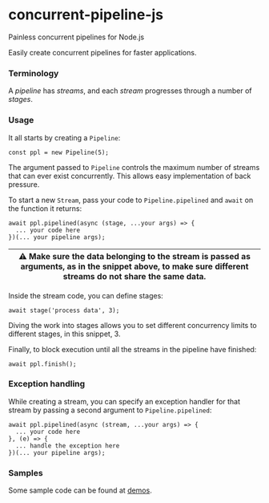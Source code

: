 # concurrent-pipeline-js
Painless concurrent pipelines for Node.js

Easily create concurrent pipelines for faster applications.

### Terminology

A _pipeline_ has _streams_, and each _stream_ progresses through a number of _stages_.

### Usage

It all starts by creating a `Pipeline`:

    const ppl = new Pipeline(5);

The argument passed to `Pipeline` controls the maximum number of streams that can ever exist concurrently. This allows easy implementation of back pressure.

To start a new `Stream`, pass your code to `Pipeline.pipelined` and `await` on the function it returns:

    await ppl.pipelined(async (stage, ...your args) => {
      ... your code here
    })(... your pipeline args);
    
| :warning: Make sure the data belonging to the stream is passed as arguments, as in the snippet above, to make sure different streams do not share the same data. |
|-----------------------------------------|

Inside the stream code, you can define stages:

    await stage('process data', 3);
    
Diving the work into stages allows you to set different concurrency limits to different stages, in this snippet, 3.

Finally, to block execution until all the streams in the pipeline have finished:

    await ppl.finish();

### Exception handling

While creating a stream, you can specify an exception handler for that stream by passing a second argument to `Pipeline.pipelined`:

    await ppl.pipelined(async (stream, ...your args) => {
      ... your code here
    }, (e) => {
      ... handle the exception here
    })(... your pipeline args);
    
### Samples

Some sample code can be found at [demos](https://github.com/mstniy/concurrent-pipeline-js/tree/master/demos).
